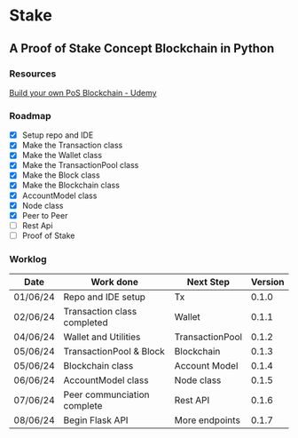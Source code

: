 # Stake

## A Proof of Stake Concept Blockchain in Python

### Resources

[Build your own PoS Blockchain - Udemy][def1]

[def1]: https://www.udemy.com/course/build-your-own-proof-of-stake-blockchain/learn/lecture/23315256#overview

### Roadmap

- [x] Setup repo and IDE
- [x] Make the Transaction class
- [x] Make the Wallet class
- [x] Make the TransactionPool class
- [x] Make the Block class
- [x] Make the Blockchain class
- [x] AccountModel class
- [x] Node class
- [x] Peer to Peer
- [ ] Rest Api
- [ ] Proof of Stake

### Worklog

Date | Work done | Next Step | Version
-----|-----------|-----------|--------
01/06/24 | Repo and IDE setup | Tx | 0.1.0
02/06/24 | Transaction class completed | Wallet | 0.1.1
04/06/24 | Wallet and Utilities | TransactionPool | 0.1.2
05/06/24 | TransactionPool & Block | Blockchain | 0.1.3
05/06/24 | Blockchain class | Account Model | 0.1.4
06/06/24 | AccountModel class | Node class | 0.1.5
07/06/24 | Peer communciation complete | Rest API | 0.1.6
08/06/24 | Begin Flask API | More endpoints | 0.1.7

